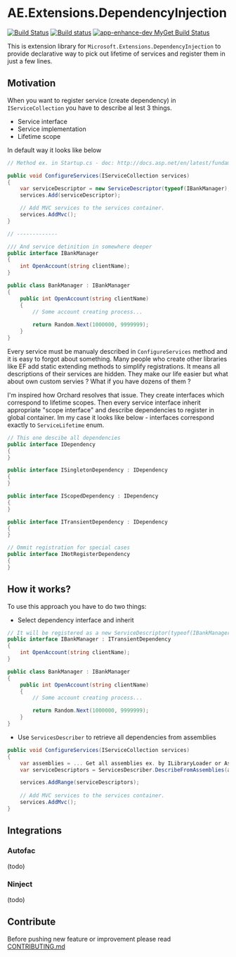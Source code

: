 # AE.Extensions.DependencyInjection
[![Build Status](https://travis-ci.org/app-enhance/ae-di.svg?branch=master)](https://travis-ci.org/app-enhance/ae-di)
[![Build status](https://ci.appveyor.com/api/projects/status/s5ej8f3uechsx3gs/branch/master?svg=true)](https://ci.appveyor.com/project/Ermesx/ae-di/branch/master)
[![app-enhance-dev MyGet Build Status](https://www.myget.org/BuildSource/Badge/app-enhance-dev?identifier=891bb83e-b009-4793-b622-495a6eab6afc)](https://www.myget.org/gallery/app-enhance-dev)

This is extension library for `Microsoft.Extensions.DependencyInjection` to provide declarative way to pick out lifetime of services and register them in just a few lines.

## Motivation
When you want to register service (create dependency) in `IServiceCollection` you have to describe al lest 3 things.

* Service interface
* Service implementation
* Lifetime scope

In default way it looks like below
```c#
// Method ex. in Startup.cs - doc: http://docs.asp.net/en/latest/fundamentals/dependency-injection.html

public void ConfigureServices(IServiceCollection services)
{
    var serviceDescriptor = new ServiceDescriptor(typeof(IBankManager), typeof(BankManager), ServiceLifetime.Transient);
    services.Add(serviceDescriptor);

    // Add MVC services to the services container.
    services.AddMvc();
}

// -------------

/// And service detinition in somewhere deeper
public interface IBankManager
{
    int OpenAccount(string clientName);
}

public class BankManager : IBankManager
{
    public int OpenAccount(string clientName)
    {
        // Some account creating process...
        
        return Random.Next(1000000, 9999999);
    }
}
```

Every service must be manualy described in `ConfigureServices` method and it is easy to forgot about something.
Many people who create other libraries like EF add static extending methods to simplify registrations. 
It means all descriptions of their services are hidden. 
They make our life easier but what about own custom servies ? What if you have dozens of them ?

I'm inspired how Orchard resolves that issue. 
They create interfaces which correspond to lifetime scopes. Then every service interface inherit appropriate "scope interface" and describe dependencies to register in global container.
Im my case it looks like below - interfaces correspond exactly to `ServiceLifetime` enum.

```c#
// This one descibe all dependencies
public interface IDependency
{
}

public interface ISingletonDependency : IDependency
{
}

public interface IScopedDependency : IDependency
{
}

public interface ITransientDependency : IDependency
{
}

// Ommit registration for special cases
public interface INotRegisterDependency
{
}
```

## How it works?

To use this approach you have to do two things:

* Select dependency interface and inherit
```c#
// It will be registered as a new ServiceDescriptor(typeof(IBankManager), typeof(BankManager), ServiceLifetime.Transient);
public interface IBankManager : ITransientDependency
{
    int OpenAccount(string clientName);
}

public class BankManager : IBankManager
{
    public int OpenAccount(string clientName)
    {
        // Some account creating process...

        return Random.Next(1000000, 9999999);
    }
}
```
* Use `ServicesDescriber` to retrieve all dependencies from assemblies
```c#
public void ConfigureServices(IServiceCollection services)
{
    var assemblies = ... Get all assemblies ex. by ILibraryLoader or Assembly.GetExecutingAssembly(...) etc.
    var serviceDescriptors = ServicesDescriber.DescribeFromAssemblies(assemblies);

    services.AddRange(serviceDescriptors);
 
    // Add MVC services to the services container.
    services.AddMvc();
}
```

## Integrations

### Autofac 
(todo)

### Ninject 
(todo)

## Contribute
Before pushing new feature or improvement please read [CONTRIBUTING.md](https://github.com/app-enhance/ae-core/blob/master/CONTRIBUTING.md)
